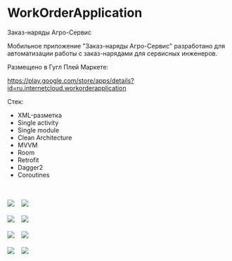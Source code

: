 # WorkOrderApplication

Заказ-наряды Агро-Сервис

Мобильное приложение "Заказ-наряды Агро-Сервис" разработано для автоматизации работы с заказ-нарядами для сервисных инженеров.

Размещено в Гугл Плей Маркете:

https://play.google.com/store/apps/details?id=ru.internetcloud.workorderapplication

Стек:
- XML-разметка
- Single activity
- Single module
- Clean Architecture
- MVVM
- Room
- Retrofit
- Dagger2
- Coroutines

<br/>
<br/>

<kbd>
  <img src="/screenshots/Login.png"> 
</kbd>
&#160;
<kbd>
  <img src="/screenshots/Synchronisation.png"> 
</kbd>

<br/>
<br/>

<kbd>
  <img src="/screenshots/WorkOrderList.png"> 
</kbd>
&#160;
<kbd>
  <img src="/screenshots/WorkOrderTop.png"> 
</kbd>

<br/>
<br/>

<kbd>
  <img src="/screenshots/WorkOrderBottom.png"> 
</kbd>
&#160;
<kbd>
  <img src="/screenshots/InputWork.png"> 
</kbd>

<br/>
<br/>

<kbd>
  <img src="/screenshots/Filter.png"> 
</kbd>
&#160;
<kbd>
  <img src="/screenshots/FilteredList.png"> 
</kbd>

<br/>
<br/>
